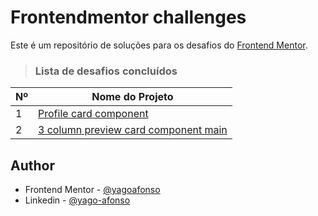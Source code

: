 <h1>Frontendmentor challenges</h1>


<p>Este é um repositório de soluções para os desafios do <a href="https://www.frontendmentor.io?ref=challenge" target="_blank">Frontend Mentor</a>.</p>



> ### Lista de desafios concluídos

 
|  Nº  | Nome do Projeto                                                                                                |
| ---- | -------------------------------------------------------------------------------------------------------------- |
|  1   | [Profile card component](https://profile-card-component-main-murex-chi.vercel.app/)                            |
|  2   | [3 column preview card component main](https://3-column-preview-card-component-main-mu-ten.vercel.app/)        |
 

## Author

- Frontend Mentor - [@yagoafonso](https://www.frontendmentor.io/profile/yagoafonso)
- Linkedin - [@yago-afonso](https://www.linkedin.com/in/yago-afonso/)